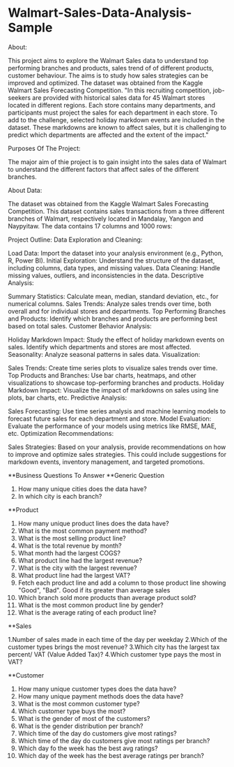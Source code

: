 # Walmart-Sales-Data-Analysis-Sample

About:

This project aims to explore the Walmart Sales data to understand top performing branches and products, sales trend of of different products, customer behaviour. The aims is to study how sales strategies can be improved and optimized. The dataset was obtained from the Kaggle Walmart Sales Forecasting Competition.
"In this recruiting competition, job-seekers are provided with historical sales data for 45 Walmart stores located in different regions. Each store contains many departments, and participants must project the sales for each department in each store. To add to the challenge, selected holiday markdown events are included in the dataset. These markdowns are known to affect sales, but it is challenging to predict which departments are affected and the extent of the impact." 

Purposes Of The Project:

The major aim of thie project is to gain insight into the sales data of Walmart to understand the different factors that affect sales of the different branches.

About Data:

The dataset was obtained from the Kaggle Walmart Sales Forecasting Competition. This dataset contains sales transactions from a three different branches of Walmart, respectively located in Mandalay, Yangon and Naypyitaw. The data contains 17 columns and 1000 rows:

Project Outline:
Data Exploration and Cleaning:

Load Data: Import the dataset into your analysis environment (e.g., Python, R, Power BI).
Initial Exploration: Understand the structure of the dataset, including columns, data types, and missing values.
Data Cleaning: Handle missing values, outliers, and inconsistencies in the data.
Descriptive Analysis:

Summary Statistics: Calculate mean, median, standard deviation, etc., for numerical columns.
Sales Trends: Analyze sales trends over time, both overall and for individual stores and departments.
Top Performing Branches and Products: Identify which branches and products are performing best based on total sales.
Customer Behavior Analysis:

Holiday Markdown Impact: Study the effect of holiday markdown events on sales. Identify which departments and stores are most affected.
Seasonality: Analyze seasonal patterns in sales data.
Visualization:

Sales Trends: Create time series plots to visualize sales trends over time.
Top Products and Branches: Use bar charts, heatmaps, and other visualizations to showcase top-performing branches and products.
Holiday Markdown Impact: Visualize the impact of markdowns on sales using line plots, bar charts, etc.
Predictive Analysis:

Sales Forecasting: Use time series analysis and machine learning models to forecast future sales for each department and store.
Model Evaluation: Evaluate the performance of your models using metrics like RMSE, MAE, etc.
Optimization Recommendations:

Sales Strategies: Based on your analysis, provide recommendations on how to improve and optimize sales strategies. This could include suggestions for markdown events, inventory management, and targeted promotions.



**Business Questions To Answer
**Generic Question

1. How many unique cities does the data have?
2. In which city is each branch?
   
**Product

1. How many unique product lines does the data have?
2. What is the most common payment method?
3. What is the most selling product line?
4. What is the total revenue by month?
5. What month had the largest COGS?
6. What product line had the largest revenue?
7. What is the city with the largest revenue?
8. What product line had the largest VAT?
9. Fetch each product line and add a column to those product line showing "Good", "Bad". Good if its greater than average sales
10. Which branch sold more products than average product sold?
11. What is the most common product line by gender?
12. What is the average rating of each product line?

    
**Sales

1.Number of sales made in each time of the day per weekday
2.Which of the customer types brings the most revenue?
3.Which city has the largest tax percent/ VAT (Value Added Tax)?
4.Which customer type pays the most in VAT?


**Customer

1. How many unique customer types does the data have?
2. How many unique payment methods does the data have?
3. What is the most common customer type?
4. Which customer type buys the most?
5. What is the gender of most of the customers?
6. What is the gender distribution per branch?
7. Which time of the day do customers give most ratings?
8. Which time of the day do customers give most ratings per branch?
9. Which day fo the week has the best avg ratings?
10. Which day of the week has the best average ratings per branch?
